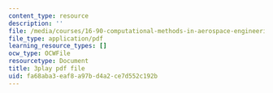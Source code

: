 ```yaml
---
content_type: resource
description: ''
file: /media/courses/16-90-computational-methods-in-aerospace-engineering-spring-2014/fa68aba3eaf8a97bd4a2ce7d552c192b_le8rBOOV-Xs.pdf
file_type: application/pdf
learning_resource_types: []
ocw_type: OCWFile
resourcetype: Document
title: 3play pdf file
uid: fa68aba3-eaf8-a97b-d4a2-ce7d552c192b
---
```

